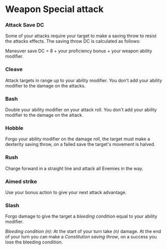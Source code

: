 # Weapon Special attack

### Attack Save DC 
Some of your attacks require your target to make a saving throw to resist the attacks effects. The saving throw DC is calculated as follows:

Maneuver save DC = 8 + your proficiency bonus + your weapon ability modifier.

### Cleave
Attack targets in range up to your ability modifier. You don't add your 
ability modifier to the damage on the attacks.

### Bash
Double your ability modifier on your attack roll. You don't add your ability 
modifier to the damage on the attack.

### Hobble
Forgo your ability modifier on the damage roll, the target must make a 
dexterity saving throw, on a failed save the target's movement is halved.

### Rush
Charge forward in a straight line and attack all Enemies in the way.

### Aimed strike
Use your bonus action to give your next attack advantage.

### Slash
Forgo damage to give the target a *bleeding* condition equal to your ability 
modifier. 

*Bleeding condition (n):* At the start of your turn take *(n)* damage. At the
end of your turn you can make a *Constitution saving throw*, on a success 
you lose the bleeding condition.

